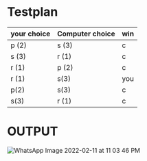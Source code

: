 # Testplan
|your choice| Computer choice  | win |
| ------------ |--------------------------| -------------|
| p (2)             |          s (3)                      |  c     |
| s (3)              |           r (1)                     |  c     |
| r (1)              |          p (2)                      |  c     |
| r (1)              |          s(3)                        |you |
| p(2)              |          s(3)                        |  c    |
| s(3)               |          r (1)                       |   c    |

# OUTPUT
![WhatsApp Image 2022-02-11 at 11 03 46 PM](https://user-images.githubusercontent.com/98872154/153640495-0f201645-cfa0-4f5e-8986-b640ef268437.jpeg)
